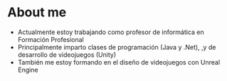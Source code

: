 # About me

- Actualmente estoy trabajando como profesor de informática en Formación Profesional
- Principalmente imparto clases de programación (Java y .Net), ,y de desarrollo de videojuegos (Unity)
- También me estoy formando en el diseño de videojuegos con Unreal Engine

